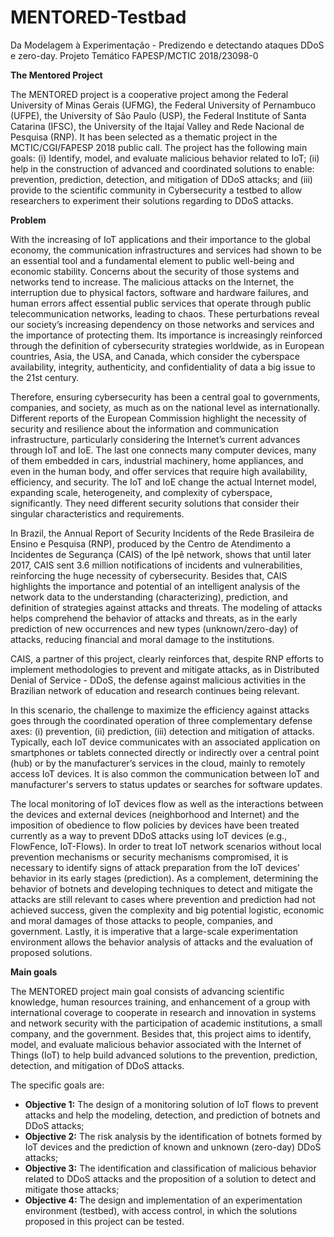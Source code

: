 # MENTORED-Testbad
Da Modelagem à Experimentação - Predizendo e detectando ataques DDoS e zero-day. Projeto Temático FAPESP/MCTIC 2018/23098-0

**The Mentored Project**

The MENTORED project is a cooperative project among the Federal University of Minas Gerais (UFMG), the Federal University of Pernambuco (UFPE), the University of São Paulo (USP), the Federal Institute of Santa Catarina (IFSC), the University of the Itajaí Valley and Rede Nacional de Pesquisa (RNP). It has been selected as a thematic project in the MCTIC/CGI/FAPESP 2018 public call. The project has the following main goals: (i) Identify, model, and evaluate malicious behavior related to IoT; (ii) help in the construction of advanced and coordinated solutions to enable: prevention, prediction, detection, and mitigation of DDoS attacks; and (iii) provide to the scientific community in Cybersecurity a testbed to allow researchers to experiment their solutions regarding to DDoS attacks.

**Problem**

With the increasing of IoT applications and their importance to the global economy, the communication infrastructures and services had shown to be an essential tool and a fundamental element to public well-being and economic stability. Concerns about the security of those systems and networks tend to increase. The malicious attacks on the Internet, the interruption due to physical factors, software and hardware failures, and human errors affect essential public services that operate through public telecommunication networks, leading to chaos. These perturbations reveal our society’s increasing dependency on those networks and services and the importance of protecting them. Its importance is increasingly reinforced through the definition of cybersecurity strategies worldwide, as in European countries, Asia, the USA, and Canada, which consider the cyberspace availability, integrity, authenticity, and confidentiality of data a big issue to the 21st century.

Therefore, ensuring cybersecurity has been a central goal to governments, companies, and society, as much as on the national level as internationally. Different reports of the European Commission highlight the necessity of security and resilience about the information and communication infrastructure, particularly considering the Internet’s current advances through IoT and IoE. The last one connects many computer devices, many of them embedded in cars, industrial machinery, home appliances, and even in the human body, and offer services that require high availability, efficiency, and security. The IoT and IoE change the actual Internet model, expanding scale, heterogeneity, and complexity of cyberspace, significantly. They need different security solutions that consider their singular characteristics and requirements.

In Brazil, the Annual Report of Security Incidents of the Rede Brasileira de Ensino e Pesquisa (RNP), produced by the Centro de Atendimento a Incidentes de Segurança (CAIS) of the Ipê network, shows that until later 2017, CAIS sent 3.6 million notifications of incidents and vulnerabilities, reinforcing the huge necessity of cybersecurity. Besides that, CAIS highlights the importance and potential of an intelligent analysis of the network data to the understanding (characterizing), prediction, and definition of strategies against attacks and threats. The modeling of attacks helps comprehend the behavior of attacks and threats, as in the early prediction of new occurrences and new types (unknown/zero-day) of attacks, reducing financial and moral damage to the institutions.
 
CAIS, a partner of this project, clearly reinforces that, despite RNP efforts to implement methodologies to prevent and mitigate attacks, as in Distributed Denial of Service - DDoS, the defense against malicious activities in the Brazilian network of education and research continues being relevant. 

In this scenario, the challenge to maximize the efficiency against attacks goes through the coordinated operation of three complementary defense axes: (i) prevention, (ii) prediction, (iii) detection and mitigation of attacks. Typically, each IoT device communicates with an associated application on smartphones or tablets connected directly or indirectly over a central point (hub) or by the manufacturer’s services in the cloud, mainly to remotely access IoT devices. It is also common the communication between IoT and manufacturer's servers to status updates or searches for software updates.

The local monitoring of IoT devices flow as well as the interactions between the devices and external devices (neighborhood and Internet) and the imposition of obedience to flow policies by devices have been treated currently as a way to prevent DDoS attacks using IoT devices (e.g., FlowFence, IoT-Flows). In order to treat IoT network scenarios without local prevention mechanisms or security mechanisms compromised, it is necessary to identify signs of attack preparation from the IoT devices' behavior in its early stages (prediction). As a complement, determining the behavior of botnets and developing techniques to detect and mitigate the attacks are still relevant to cases where prevention and prediction had not achieved success, given the complexity and big potential logistic, economic and moral damages of those attacks to people, companies, and government. Lastly, it is imperative that a large-scale experimentation environment allows the behavior analysis of attacks and the evaluation of proposed solutions.

**Main goals**

The MENTORED project main goal consists of advancing scientific knowledge, human resources training, and enhancement of a group with international coverage to cooperate in research and innovation in systems and network security with the participation of academic institutions, a small company, and the government. Besides that, this project aims to identify, model, and evaluate malicious behavior associated with the Internet of Things (IoT) to help build advanced solutions to the prevention, prediction, detection, and mitigation of DDoS attacks.

The specific goals are:

* **Objective 1:** The design of a monitoring solution of IoT flows to prevent attacks and help the modeling, detection, and prediction of botnets and DDoS attacks;
* **Objective 2:** The risk analysis by the identification of botnets formed by IoT devices and the prediction of known and unknown (zero-day) DDoS attacks;
* **Objective 3:** The identification and classification of malicious behavior related to DDoS attacks and the proposition of a solution to detect and mitigate those attacks;
* **Objective 4:** The design and implementation of an experimentation environment (testbed), with access control, in which the solutions proposed in this project can be tested.

